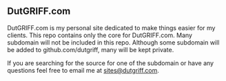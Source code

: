 ## DutGRIFF.com

DutGRIFF.com is my personal site dedicated to make things easier for my clients. This repo contains only the core for 
DutGRIFF.com. Many subdomain will not be included in this repo. Although some subdomain will be added to 
github.com/dutgriff, many will be kept private. 

If you are searching for the source for one of the subdomain or have any questions feel free to email me at 
[sites@dutgriff.com](mailto:sites@dutgriff.com).

